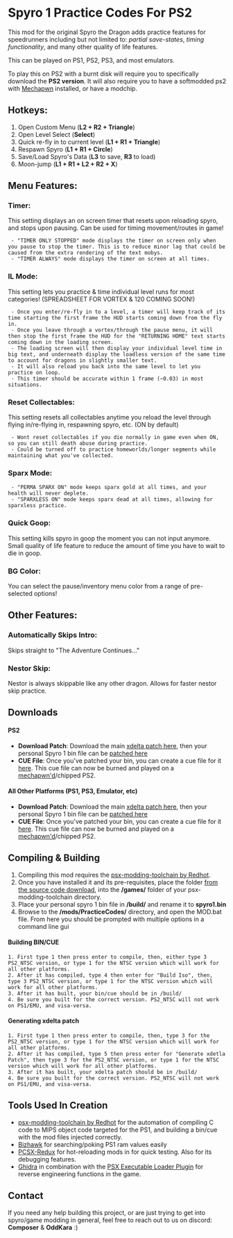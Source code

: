 

# Spyro 1 Practice Codes For PS2

This mod for the original Spyro the Dragon adds practice features for speedrunners including but not limited to: *partial save-states*, *timing functionality*, and many other quality of life features.

This can be played on PS1, PS2, PS3, and most emulators. 

To play this on PS2 with a burnt disk will require you to specifically download the **PS2 version**. It will also require you to have a softmodded ps2 with [Mechapwn](https://github.com/MechaResearch/MechaPwn) installed, or have a modchip.

## Hotkeys:
1. Open Custom Menu (**L2 + R2 + Triangle**)
2. Open Level Select (**Select**)
3. Quick re-fly in to current level (**L1 + R1 + Triangle**)
4. Respawn Spyro (**L1 + R1 + Circle**)
5. Save/Load Spyro's Data (**L3** to save, **R3** to load)
6. Moon-jump (**L1 + R1 + L2 + R2 + X**)

## Menu Features:

### Timer: 
This setting displays an on screen timer that resets upon reloading spyro, and stops upon pausing. Can be used for timing movement/routes in game!

	 - "TIMER ONLY STOPPED" mode displays the timer on screen only when you pause to stop the timer. This is to reduce minor lag that could be caused from the extra rendering of the text mobys.
	 - "TIMER ALWAYS" mode displays the timer on screen at all times.
	 
### IL Mode:
This setting lets you practice & time individual level runs for most categories! (SPREADSHEET FOR VORTEX & 120 COMING SOON!)

	 - Once you enter/re-fly in to a level, a timer will keep track of its time starting the first frame the HUD starts coming down from the fly in.
	 - Once you leave through a vortex/through the pause menu, it will then stop the first frame the HUD for the "RETURNING HOME" text starts coming down in the loading screen.
	 - The loading screen will then display your individual level time in big text, and underneath display the loadless version of the same time to account for dragons in slightly smaller text.
	 - It will also reload you back into the same level to let you practice on loop.
	 - This timer should be accurate within 1 frame (~0.03) in most situations.
	 
### Reset Collectables:
This setting resets all collectables anytime you reload the level through flying in/re-flying in, respawning spyro, etc. (ON by default)

	 - Wont reset collectables if you die normally in game even when ON, so you can still death abuse during practice.
	 - Could be turned off to practice homeworlds/longer segments while maintaining what you've collected.
	 
### Sparx Mode:
	 - "PERMA SPARX ON" mode keeps sparx gold at all times, and your health will never deplete.
	 - "SPARXLESS ON" mode keeps sparx dead at all times, allowing for sparxless practice.
	 
### Quick Goop:
This setting kills spyro in goop the moment you can not input anymore. Small quality of life feature to reduce the amount of time you have to wait to die in goop.
	 
### BG Color:
You can select the pause/inventory menu color from a range of pre-selected options!
	 

## Other Features:

### Automatically Skips Intro:
Skips straight to "The Adventure Continues..."
	
### Nestor Skip:
Nestor is always skippable like any other dragon. Allows for faster nestor skip practice.

## Downloads
#### PS2
 -  **Download Patch**: Download the main [xdelta patch here](https://github.com/C0mposer/Spyro-1-Practice-Codes/releases/download/release2/spyro1_PracticeCodes.xdelta), then your personal Spyro 1 bin file can be [patched here](https://hack64.net/tools/patcher.php)
 -  **CUE File**: Once you've patched your bin,  you can create a cue file for it [here](https://www.duckstation.org/cue-maker/). This cue file can now be burned and played on a [mechapwn'd](https://github.com/MechaResearch/MechaPwn)/chipped PS2.
 #### All Other Platforms (PS1, PS3, Emulator, etc)
 -  **Download Patch**: Download the main [xdelta patch here](https://github.com/C0mposer/Spyro-1-Practice-Codes/releases/download/release2/spyro1_PracticeCodes.xdelta), then your personal Spyro 1 bin file can be [patched here](https://hack64.net/tools/patcher.php)
 -  **CUE File**: Once you've patched your bin,  you can create a cue file for it [here](https://www.duckstation.org/cue-maker/). This cue file can now be burned and played on a [mechapwn'd](https://github.com/MechaResearch/MechaPwn)/chipped PS2.


## Compiling & Building

1. Compiling this mod requires the [psx-modding-toolchain by Redhot](https://github.com/mateusfavarin/psx-modding-toolchain). 
2. Once you have installed it and its pre-requisites, place the folder [from the source code download](https://github.com/C0mposer/Spyro-1-Practice-Codes/archive/refs/heads/master.zip), into the **/games/** folder of your psx-modding-toolchain directory.
4. Place your personal spyro 1 bin file in **/build/** and rename it to **spyro1.bin**
5. Browse to the **/mods/PracticeCodes/** directory, and open the MOD.bat file. From here you should be prompted with multiple options in a command line gui

#### Building BIN/CUE
	
	1. First type 1 then press enter to compile, then, either type 3 PS2_NTSC version, or type 1 for the NTSC version which will work for all other platforms.
	2. After it has compiled, type 4 then enter for "Build Iso", then, type 3 PS2_NTSC version, or type 1 for the NTSC version which will work for all other platforms.
	3. After it has built, your bin/cue should be in /build/
	4. Be sure you built for the correct version. PS2_NTSC will not work on PS1/EMU, and visa-versa.

#### Generating xdelta patch
	
	1. First type 1 then press enter to compile, then, type 3 for the PS2_NTSC version, or type 1 for the NTSC version which will work for all other platforms.
	2. After it has compiled, type 5 then press enter for "Generate xdetla Patch", then type 3 for the PS2_NTSC version, or type 1 for the NTSC version which will work for all other platforms.
	3. After it has built, your xdelta patch should be in /build/
	4. Be sure you built for the correct version. PS2_NTSC will not work on PS1/EMU, and visa-versa.
	

## Tools Used In Creation

 - [psx-modding-toolchain by Redhot](https://github.com/mateusfavarin/psx-modding-toolchain) for the automation of compiling C code to MIPS object code targeted for the PS1, and building a bin/cue with the mod files injected correctly.
 - [Bizhawk](https://github.com/TASEmulators/BizHawk) for searching/poking PS1 ram values easily
 - [PCSX-Redux](https://github.com/grumpycoders/pcsx-redux/) for hot-reloading mods in for quick testing. Also for its debugging features.
 - [Ghidra](https://github.com/NationalSecurityAgency/ghidra) in combination with the [PSX Executable Loader Plugin](https://github.com/lab313ru/ghidra_psx_ldr) for reverse engineering functions in the game.

## Contact

If you need any help building this project, or are just trying to get into spyro/game modding in general, feel free to reach out to us on discord: **Composer** & **OddKara** :)